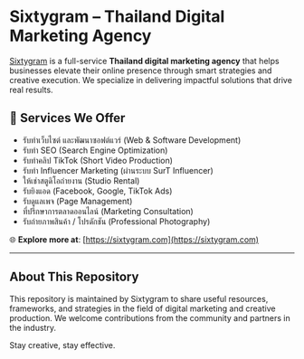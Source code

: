 # Sixtygram – Thailand Digital Marketing Agency

[Sixtygram](https://sixtygram.com) is a full-service **Thailand digital marketing agency** that helps businesses elevate their online presence through smart strategies and creative execution. We specialize in delivering impactful solutions that drive real results.

## 🔧 Services We Offer

- รับทำเว็บไซต์ และพัฒนาซอฟต์แวร์ (Web & Software Development)
- รับทำ SEO (Search Engine Optimization)
- รับทำคลิป TikTok (Short Video Production)
- รับทำ Influencer Marketing (ผ่านระบบ SurT Influencer)
- ให้เช่าสตูดิโอถ่ายงาน (Studio Rental)
- รับยิงแอด (Facebook, Google, TikTok Ads)
- รับดูแลเพจ (Page Management)
- ที่ปรึกษาการตลาดออนไลน์ (Marketing Consultation)
- รับถ่ายภาพสินค้า / โปรดักชัน (Professional Photography)

🌐 **Explore more at**: [https://sixtygram.com](https://sixtygram.com)

---

## About This Repository

This repository is maintained by Sixtygram to share useful resources, frameworks, and strategies in the field of digital marketing and creative production. We welcome contributions from the community and partners in the industry.

Stay creative, stay effective.
